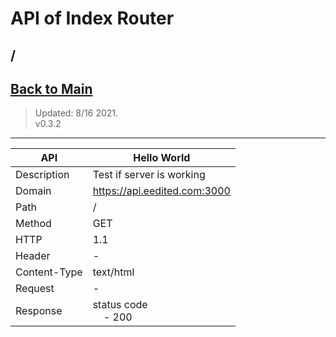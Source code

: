 # API of Index Router

## /

## [Back to Main](../../README.md)

> Updated: 8/16 2021. \
> v0.3.2

---

| API          | Hello World                                  |
| ------------ | -------------------------------------------- |
| Description  | Test if server is working                    |
| Domain       | https://api.eedited.com:3000                 |
| Path         | /                                            |
| Method       | GET                                          |
| HTTP         | 1.1                                          |
| Header       | -                                            |
| Content-Type | text/html                                    |
| Request      | -                                            |
| Response     | status code<br>&nbsp;&nbsp;&nbsp;&nbsp;- 200 |
